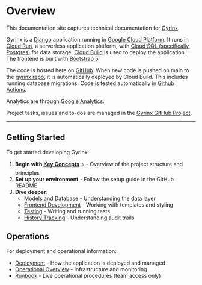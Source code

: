 # Overview

This documentation site captures technical documentation for [Gyrinx](https://gyrinx.app).

Gyrinx is a [Django](https://www.djangoproject.com/) application running in [Google Cloud Platform](https://console.cloud.google.com/). It runs in [Cloud Run](https://cloud.google.com/run), a serverless application platform, with [Cloud SQL (specifically, Postgres)](https://cloud.google.com/sql/postgresql) for data storage. [Cloud Build](https://cloud.google.com/build) is used to deploy the application. The frontend is built with [Bootstrap 5](https://getbootstrap.com/docs/5.0/getting-started/introduction/).

The code is hosted here on [GitHub](https://github.com/gyrinx-app). When new code is pushed on main to the [gyrinx repo](https://github.com/gyrinx-app/gyrinx), it is automatically deployed by Cloud Build. This includes running database migrations. Code is tested automatically in [Github Actions](https://github.com/gyrinx-app/gyrinx/actions).

Analytics are through [Google Analytics](https://analytics.google.com/analytics/web/#/p470310767/reports/intelligenthome?params=_u..nav%3Dmaui).

Project tasks, issues and to-dos are managed in the [Gyrinx GitHub Project](https://github.com/orgs/gyrinx-app/projects/1).

***

## Getting Started

To get started developing Gyrinx:

1. **Begin with [Key Concepts](developing-gyrinx/key-concepts.md)** :star: - Overview of the project structure and principles
2. **Set up your environment** - Follow the setup guide in the GitHub README
3. **Dive deeper**:
   - [Models and Database](developing-gyrinx/models-and-database.md) - Understanding the data layer
   - [Frontend Development](developing-gyrinx/frontend-development.md) - Working with templates and styling
   - [Testing](developing-gyrinx/testing.md) - Writing and running tests
   - [History Tracking](developing-gyrinx/history-tracking.md) - Understanding audit trails

## Operations

For deployment and operational information:

- [Deployment](deployment.md) - How the application is deployed and managed
- [Operational Overview](operations/operational-overview.md) - Infrastructure and monitoring
- [Runbook](runbook.md) - Live operational procedures (team access only)
